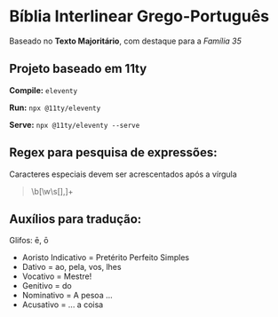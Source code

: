 # Bíblia Interlinear Grego-Português 

Baseado no **Texto Majoritário**, com destaque para a *Família 35*

## Projeto baseado em 11ty

**Compile:** `eleventy`

**Run:** `npx @11ty/eleventy`

**Serve:** `npx @11ty/eleventy --serve`

## Regex para pesquisa de expressões:

Caracteres especiais devem ser acrescentados após a vírgula

> \b[\w\s\[\],]+

## Auxílios para tradução:

Glifos: ē, ō

- Aoristo Indicativo = Pretérito Perfeito Simples
- Dativo = ao, pela, vos, lhes
- Vocativo = Mestre!
- Genitivo = do
- Nominativo = A pesoa ...
- Acusativo = ... a coisa